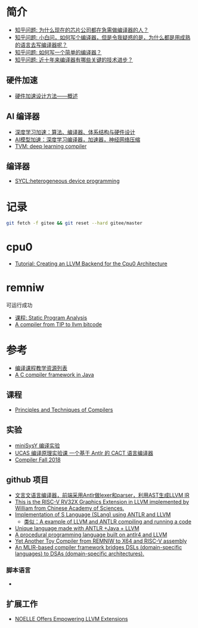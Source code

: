 # 简介
+ [知乎问题: 为什么现在的芯片公司都在急需做编译器的人？](https://www.zhihu.com/question/372179785)
+ [知乎问题: 小白问，如何写个编译器，但是令我疑惑的是，为什么都是用成熟的语言去写编译器呢？](https://www.zhihu.com/question/449803973)
+ [知乎问题: 如何写一个简单的编译器？](https://www.zhihu.com/question/36756224/answer/2830354094)
+ [知乎问题: 近十年来编译器有哪些关键的技术进步？](https://www.zhihu.com/question/23719466)

## 硬件加速
+ [硬件加速设计方法——概述](https://zhuanlan.zhihu.com/p/343424988)

## AI 编译器
+ [深度学习加速：算法、编译器、体系结构与硬件设计](https://zhuanlan.zhihu.com/p/101544149)
+ [AI模型加速：深度学习编译器，加速器，神经网络压缩](https://www.zhihu.com/people/shou-ye-ren-47-6/posts)
+ [TVM: deep learning compiler ](https://tvm.apache.org/docs/)

## 编译器
+ [SYCL:heterogeneous device programming](https://www.khronos.org/sycl/)

# 记录

```sh
git fetch -f gitee && git reset --hard gitee/master
```

# cpu0
+ [Tutorial: Creating an LLVM Backend for the Cpu0 Architecture](https://jonathan2251.github.io/lbd/llvmstructure.html)

# remniw
可运行成功
+ [课程: Static Program Analysis](https://cs.au.dk/~amoeller/spa/)
+ [A compiler from TIP to llvm bitcode](https://github.com/matthewbdwyer/tipc)

# 参考
+ [编译课程教学资源列表](https://github.com/jiweixing/build-a-compiler-within-30-days)
+ [A C compiler framework in Java](https://github.com/jiweixing/BIT-MiniCC)

## 课程
+ [Principles and Techniques of Compilers](http://staff.ustc.edu.cn/~yuzhang/compiler/index.html)

## 实验
+ [miniSysY 编译实验](https://buaa-se-compiling.github.io/miniSysY-tutorial/)
+ [UCAS 编译原理实验课 一个基于 Antlr 的 CACT 语言编译器](https://github.com/sinsanction/UCAS-Compiler-CACT)
+ [Compiler Fall 2018](https://clarazhang.gitbooks.io/compiler-f2018/content/)

## github 项目
+ [文言文语言编译器，前端采用Antlr做lexer和parser，利用AST生成LLVM IR](https://github.com/noterpopo/wenyan-lang-llvm)
+ [This is the RISC-V RV32X Graphics Extension in LLVM implemented by William from Chinese Academy of Sciences.](https://gitlab.com/williamwp/riscv-rv32x-llvm)
+ [Implementation of S Language (SLang) using ANTLR and LLVM](https://github.com/PawelSosnowski/SLang)
    + [类似：A example of LLVM and ANTLR compiling and running a code](https://github.com/klebermagno/compiler)
+ [Unique language made with ANTLR +Java + LLVM](https://github.com/BKopysc/GenuineLang)
+ [A procedural programming language built on antlr4 and LLVM](https://github.com/lepoidev/klang)
+ [Yet Another Toy Compiler from REMNIW to X64 and RISC-V assembly](https://github.com/Enna1/remniw)
+ [An MLIR-based compiler framework bridges DSLs (domain-specific languages) to DSAs (domain-specific architectures).](https://github.com/buddy-compiler/buddy-mlir/tree/main)

### 脚本语言
+ [](https://github.com/Hor-CN/HorScript)

## 扩展工作
+ [NOELLE Offers Empowering LLVM Extensions](https://github.com/arcana-lab/noelle)

